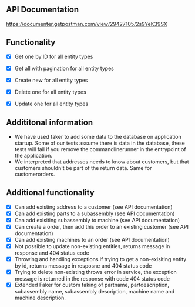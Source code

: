 ## API Documentation
https://documenter.getpostman.com/view/29427105/2s9YeK39SX

## Functionality
- [X] Get one by ID for all entity types
- [X] Get all with pagination for all entity types
- [X] Create new for all entity types
- [X] Delete one for all entity types
- [X] Update one for all entity types


## Addititonal information 
- We have used faker to add some data to the database on application startup. Some of our tests assume there is data in the database, these tests will fail if you remove the commandlinerunner in the entrypoint of the application.
- We interpreted that addresses needs to know about customers, but that customers shouldn't be part of the return data. Same for customerorders.

## Additional functionality
- [X] Can add existing address to a customer (see API documentation)
- [X] Can add existing parts to a subassembly (see API documentation)
- [X] Can add exisiting subassembly to machine (see API documentation)
- [X] Can create a order, then add this order to an existing customer (see API documentation)
- [X] Can add existing machines to an order (see API documentation)
- [X] Not possible to update non-existing entities, returns message in response and 404 status code
- [X] Throwing and handling exceptions if trying to get a non-exisiting entity by id, returns message in resposne and 404 status code
- [X] Trying to delete non-existing throws error in service, the exception message is returned in the response with code 404 status code
- [X] Extended Faker for custom faking of partname, partdescription, subassembly name, subassembly description, machine name and machine description.
